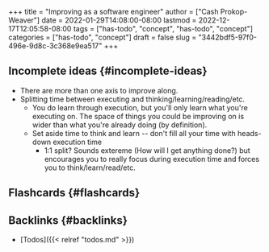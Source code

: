 +++
title = "Improving as a software engineer"
author = ["Cash Prokop-Weaver"]
date = 2022-01-29T14:08:00-08:00
lastmod = 2022-12-17T12:05:58-08:00
tags = ["has-todo", "concept", "has-todo", "concept"]
categories = ["has-todo", "concept"]
draft = false
slug = "3442bdf5-97f0-496e-9d8c-3c368e9ea517"
+++

## Incomplete ideas {#incomplete-ideas}

-   There are more than one axis to improve along.
-   Splitting time between executing and thinking/learning/reading/etc.
    -   You do learn through execution, but you'll only learn what you're executing on. The space of things you could be improving on is wider than what you're already doing (by definition).
    -   Set aside time to think and learn -- don't fill all your time with heads-down execution time
        -   1:1 split? Sounds extereme (How will I get anything done?) but encourages you to really focus during execution time and forces you to think/learn/read/etc.


## Flashcards {#flashcards}


## Backlinks {#backlinks}

-   [Todos]({{< relref "todos.md" >}})
